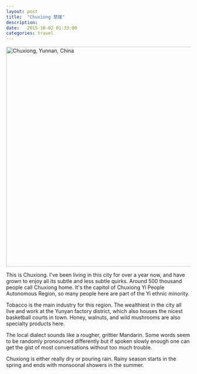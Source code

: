 ```yaml
---
layout: post
title:  "Chuxiong 楚雄"
description:
date:   2015-10-02 01:33:00
categories: travel
---
```


<a data-flickr-embed="true"  href="https://www.flickr.com/photos/136459740@N03/albums/72157658953713439" title="Chuxiong, Yunnan, China"><img src="https://farm1.staticflickr.com/669/21787478532_67579b2d7c_c.jpg" width="800" height="600" alt="Chuxiong, Yunnan, China"></a><script async src="//embedr.flickr.com/assets/client-code.js" charset="utf-8"></script>

This is Chuxiong. I've been living in this city for over a year now, and have grown to enjoy all its subtle and less subtle quirks. Around 500 thousand people call Chuxiong home. It's the capitol of Chuxiong Yi People Autonomous Region, so many people here are part of the Yi ethnic minority.

Tobacco is the main industry for this region. The wealthiest in the city all live and work at the Yunyan factory district, which also houses the nicest basketball courts in town. Honey, walnuts, and wild mushrooms are also specialty products here.

The local dialect sounds like a rougher, grittier Mandarin. Some words seem to be randomly pronounced differently but if spoken slowly enough one can get the gist of most conversations without too much trouble.

Chuxiong is either really dry or pouring rain. Rainy season starts in the spring and ends with monsoonal showers in the summer.

